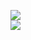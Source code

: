 [![](https://img.shields.io/badge/Made%20With-Github%20Spray-lightgrey.svg?style=for-the-badge&logo=github)](https://github.com/Annihil/github-spray#30855)  
[![](https://i.imgur.com/2DrTn0Z.gif)](https://github.com/Annihil/github-spray)